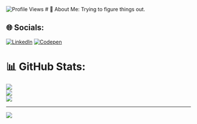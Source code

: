 <img src = "https://komarev.com/ghpvc/?username=saqib40&color=orange&style=flat-square" alt ="Profile Views">
# 💫 About Me:
Trying to figure things out.


## 🌐 Socials:
[![LinkedIn](https://img.shields.io/badge/LinkedIn-%230077B5.svg?logo=linkedin&logoColor=white)](https://linkedin.com/in/https://www.linkedin.com/in/jaydeep-mukherjee/) [![Codepen](https://img.shields.io/badge/Codepen-000000?logo=codepen&logoColor=white)](https://codepen.io/https://codepen.io/Jaydeep-Mukherjee-the-reactor) 
# 📊 GitHub Stats:
![](https://github-readme-stats.vercel.app/api?username=Jayxdeep&theme=dark&hide_border=false&include_all_commits=false&count_private=false)<br/>
![](https://nirzak-streak-stats.vercel.app/?user=Jayxdeep&theme=dark&hide_border=false)<br/>
![](https://github-readme-stats.vercel.app/api/top-langs/?username=Jayxdeep&theme=dark&hide_border=false&include_all_commits=false&count_private=false&layout=compact)

---
[![](https://visitcount.itsvg.in/api?id=Jayxdeep&icon=0&color=0)](https://visitcount.itsvg.in)

<!-- Proudly created with GPRM ( https://gprm.itsvg.in ) -->
